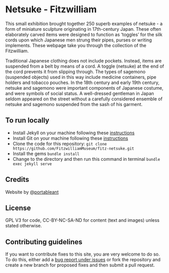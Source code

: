 # Netsuke - Fitzwilliam

This small exhibition brought together 250 superb examples of netsuke - a form of miniature sculpture originating in 17th-century Japan. These often elaborately carved items were designed to function as ‘toggles’ for the silk cords upon which Japanese men strung their pipes, purses or writing implements. These webpage take you through the collection of the Fitzwilliam.

Traditional Japanese clothing does not include pockets. Instead, items are suspended from a belt by means of a cord. A toggle (netsuke) at the end of the cord prevents it from slipping through. The types of sagemono (suspended objects) used in this way include medicine containers, pipe holders and tobacco pouches. In the 18th century and early 19th century, netsuke and sagemono were important components of Japanese costume, and were symbols of social status. A well-dressed gentleman in Japan seldom appeared on the street without a carefully considered ensemble of netsuke and sagemono suspended from the sash of his garment.

## To run locally

* Install Jekyll on your machine following these [instructions](https://jekyllrb.com/docs/installation/)
* Install Git on your machine following these [instructions](https://git-scm.com/book/en/v2/Getting-Started-Installing-Git)
* Clone the code for this repository:
   `git clone https://github.com/FitzwilliamMuseum/fitz-netsuke.git`
* Install the gems
   `bundle install`
* Change to the directory and then run this command in terminal `bundle exec jekyll serve`


## Credits

Website by [@portableant](https://github.com/portableant)

## License

GPL V3 for code, CC-BY-NC-SA-ND for content (text and images) unless stated otherwise.

## Contributing guidelines

If you want to contribute fixes to this site, you are very welcome to do so. To do this, either add a [bug report under issues](https://github.com/FitzwilliamMuseum/fitz-netsuke/issues) or fork the repository and create a new branch for proposed fixes and then submit a pull request.
